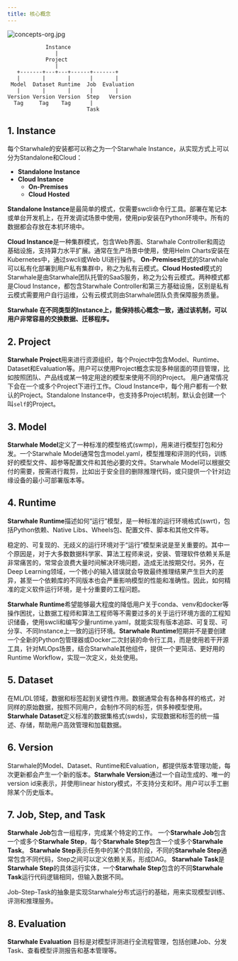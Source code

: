 ```yaml
---
title: 核心概念
---
```


![concepts-org.jpg](../img/concepts-org.jpg)

```graph
            Instance
               |
            Project
               |
   +-------+---+---+------+-------+
   |       |       |      |       |
 Model  Dataset Runtime  Job  Evaluation
   |       |       |      |       |
Version Version Version  Step   Version
  Tag     Tag    Tag      |
                         Task
```

## 1. Instance

每个Starwhale的安装都可以称之为一个Starwhale Instance，从实现方式上可以分为Standalone和Cloud：

- **Standalone Instance**
- **Cloud Instance**
  - **On-Premises**
  - **Cloud Hosted**

**Standalone Instance**是最简单的模式，仅需要swcli命令行工具。部署在笔记本或单台开发机上，在开发调试场景中使用，使用pip安装在Python环境中。所有的数据都会存放在本机环境中。

**Cloud Instance**是一种集群模式，包含Web界面、Starwhale Controller和周边基础设施，支持算力水平扩展。通常在生产场景中使用，使用Helm Charts安装在Kubernetes中，通过swcli或Web UI进行操作。
**On-Premises**模式的Starwhale可以私有化部署到用户私有集群中，称之为私有云模式。**Cloud Hosted**模式的Starwhale是由Starwhale团队托管的SaaS服务，称之为公有云模式。两种模式都是Cloud Instance，都包含Starwhale Controller和第三方基础设施，区别是私有云模式需要用户自行运维，公有云模式则由Starwhale团队负责保障服务质量。

**Starwhale 在不同类型的Instance上，能保持核心概念一致，通过该机制，可以用户非常容易的交换数据、迁移程序。**

## 2. Project

**Starwhale Project**用来进行资源组织，每个Project中包含Model、Runtime、Dataset和Evaluation等。用户可以使用Project概念实现多种层面的项目管理，比如按照团队、产品线或某一特定用途的模型来使用不同的Project。
用户通常情况下会在一个或多个Project下进行工作。Cloud Instance中，每个用户都有一个默认的Project。Standalone Instance中，也支持多Project机制，默认会创建一个叫`self`的Project。

## 3. Model

**Starwhale Model**定义了一种标准的模型格式(swmp)，用来进行模型打包和分发。一个Starwhale Model通常包含model.yaml，模型推理和评测的代码，训练好的模型文件、超参等配置文件和其他必要的文件。Starwhale Model可以根据交付的需要，按需进行裁剪，比如出于安全目的删除推理代码，或只提供一个针对边缘设备的最小可部署版本等。

## 4. Runtime

**Starwhale Runtime**描述如何“运行”模型，是一种标准的运行环境格式(swrt)，包括Python依赖、Native Libs、Wheels包、配置文件、脚本和其他文件等。

稳定的、可复现的、无歧义的运行环境对于“运行”模型来说是至关重要的。其中一个原因是，对于大多数数据科学家、算法工程师来说，安装、管理软件依赖关系是非常痛苦的，常常会浪费大量时间解决环境问题，造成无法按期交付。另外，在Deep Learning领域，一个微小的输入错误就会导致最终推理结果产生巨大的差异，甚至一个依赖库的不同版本也会严重影响模型的性能和准确性。因此，如何精准的定义软件运行环境，是十分重要的工程问题。

**Starwhale Runtime**希望能够最大程度的降低用户关于conda、venv和docker等操作困扰，让数据工程师和算法工程师等不需要过多的关于运行环境方面的工程知识储备，使用swcli和编写少量runtime.yaml，就能实现有版本追踪、可复现、可分享、不同Instance上一致的运行环境。**Starwhale Runtime**短期并不是要创建一个全新的Python包管理器或Docker二次封装的命令行工具，而是使用若干开源工具，针对MLOps场景，结合Starwhale其他组件，提供一个更简洁、更好用的Runtime Workflow，实现一次定义，处处使用。

## 5. Dataset

在ML/DL领域，数据和标签起到关键性作用。数据通常会有各种各样的格式，对同样的原始数据，按照不同用户，会制作不同的标签，供多种模型使用。**Starwhale Dataset**定义标准的数据集格式(swds)，实现数据和标签的统一描述、存储，帮助用户高效管理和加载数据。

## 6. Version

Starwhale的Model、Dataset、Runtime和Evaluation，都提供版本管理功能，每次更新都会产生一个新的版本。**Starwhale Version**通过一个自动生成的、唯一的version id来表示，并使用linear history模式，不支持分支和环。用户可以手工删除某个历史版本。

## 7. Job, Step, and Task

**Starwhale Job**包含一组程序，完成某个特定的工作。
一个**Starwhale Job**包含一个或多个**Starwhale Step**，每个**Starwhale Step**包含一个或多个**Starwhale Task**。
**Starwhale Step**表示任务中的某个具体阶段，不同的**Starwhale Step**通常包含不同代码，Step之间可以定义依赖关系，形成DAG。
**Starwhale Task**是**Starwhale Step**的具体运行实体，一个**Starwhale Step**包含的不同**Starwhale Task**运行代码逻辑相同，但输入数据不同。

Job-Step-Task的抽象是实现Starwhale分布式运行的基础，用来实现模型训练、评测和推理服务。

## 8. Evaluation

**Starwhale Evaluation** 目标是对模型评测进行全流程管理，包括创建Job、分发Task、查看模型评测报告和基本管理等。
